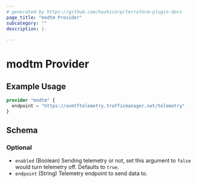 ```yaml
---
# generated by https://github.com/hashicorp/terraform-plugin-docs
page_title: "modtm Provider"
subcategory: ""
description: |-
  
---
```


# modtm Provider



## Example Usage

```terraform
provider "modtm" {
  endpoint = "https://avmtftelemetry.trafficmanager.net/telemetry"
}
```

<!-- schema generated by tfplugindocs -->
## Schema

### Optional

- `enabled` (Boolean) Sending telemetry or not, set this argument to `false` would turn telemetry off. Defaults to `true`.
- `endpoint` (String) Telemetry endpoint to send data to.
